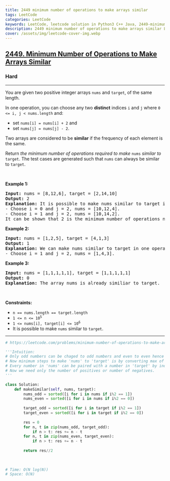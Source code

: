 ```yaml
---
title: 2449 minimum number of operations to make arrays similar
tags: LeetCode
categories: LeetCode
keywords: LeetCode, leetcode solution in Python3 C++ Java, 2449-minimum-number-of-operations-to-make-arrays-similar solution
description: 2449 minimum number of operations to make arrays similar LeetCode Solution Explained
cover: /assets/img/leetcode-cover-img.webp
---
```



<h2><a href="https://leetcode.com/problems/minimum-number-of-operations-to-make-arrays-similar/">2449. Minimum Number of Operations to Make Arrays Similar</a></h2><h3>Hard</h3><hr><div><p>You are given two positive integer arrays <code>nums</code> and <code>target</code>, of the same length.</p>

<p>In one operation, you can choose any two <strong>distinct</strong> indices <code>i</code> and <code>j</code> where <code>0 &lt;= i, j &lt; nums.length</code> and:</p>

<ul>
	<li>set <code>nums[i] = nums[i] + 2</code> and</li>
	<li>set <code>nums[j] = nums[j] - 2</code>.</li>
</ul>

<p>Two arrays are considered to be <strong>similar</strong> if the frequency of each element is the same.</p>

<p>Return <em>the minimum number of operations required to make </em><code>nums</code><em> similar to </em><code>target</code>. The test cases are generated such that <code>nums</code> can always be similar to <code>target</code>.</p>

<p>&nbsp;</p>
<p><strong class="example">Example 1:</strong></p>

<pre><strong>Input:</strong> nums = [8,12,6], target = [2,14,10]
<strong>Output:</strong> 2
<strong>Explanation:</strong> It is possible to make nums similar to target in two operations:
- Choose i = 0 and j = 2, nums = [10,12,4].
- Choose i = 1 and j = 2, nums = [10,14,2].
It can be shown that 2 is the minimum number of operations needed.
</pre>

<p><strong class="example">Example 2:</strong></p>

<pre><strong>Input:</strong> nums = [1,2,5], target = [4,1,3]
<strong>Output:</strong> 1
<strong>Explanation:</strong> We can make nums similar to target in one operation:
- Choose i = 1 and j = 2, nums = [1,4,3].
</pre>

<p><strong class="example">Example 3:</strong></p>

<pre><strong>Input:</strong> nums = [1,1,1,1,1], target = [1,1,1,1,1]
<strong>Output:</strong> 0
<strong>Explanation:</strong> The array nums is already similiar to target.
</pre>

<p>&nbsp;</p>
<p><strong>Constraints:</strong></p>

<ul>
	<li><code>n == nums.length == target.length</code></li>
	<li><code>1 &lt;= n &lt;= 10<sup>5</sup></code></li>
	<li><code>1 &lt;= nums[i], target[i] &lt;= 10<sup>6</sup></code></li>
	<li>It is possible to make <code>nums</code> similar to <code>target</code>.</li>
</ul>
</div>

---




```python
# https://leetcode.com/problems/minimum-number-of-operations-to-make-arrays-similar/

'''Intuition:
# Only odd numbers can be chaged to odd numbers and even to even hence separate them.
# Now minimum steps to make 'nums' to 'target' is by converting max of 'nums' to max of 'target'.
# Every number in 'nums' can be paired with a number in 'target' by index hence sorting.
# Now we need only the number of positives or number of negatives.
'''

class Solution:
    def makeSimilar(self, nums, target):
        nums_odd = sorted([i for i in nums if i%2 == 1])
        nums_even = sorted([i for i in nums if i%2 == 0])
        
        target_odd = sorted([i for i in target if i%2 == 1])
        target_even = sorted([i for i in target if i%2 == 0])
        
        res = 0
        for n, t in zip(nums_odd, target_odd):
            if n > t: res += n - t
        for n, t in zip(nums_even, target_even):
            if n > t: res += n - t
        
        return res//2
    
    
    
# Time: O(N log(N))
# Space: O(N)
```
